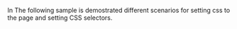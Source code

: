 In The following sample is demostrated different scenarios for setting css to the page and setting CSS selectors.

<snippet id='switch-require'/>